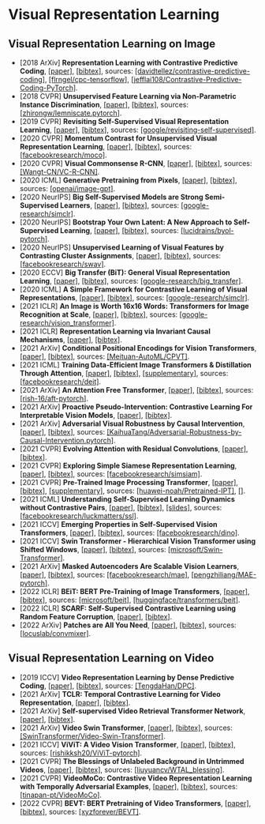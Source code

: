 # Visual Representation Learning

## Visual Representation Learning on Image
- [2018 ArXiv] **Representation Learning with Contrastive Predictive Coding**, [[paper]](https://arxiv.org/pdf/1807.03748.pdf), [[bibtex]](/Bibtex/Representation%20Learning%20with%20Contrastive%20Predictive%20Coding.bib), sources: [[davidtellez/contrastive-predictive-coding]](https://github.com/davidtellez/contrastive-predictive-coding), [[flrngel/cpc-tensorflow]](https://github.com/flrngel/cpc-tensorflow), [[jefflai108/Contrastive-Predictive-Coding-PyTorch]](https://github.com/jefflai108/Contrastive-Predictive-Coding-PyTorch).
- [2018 CVPR] **Unsupervised Feature Learning via Non-Parametric Instance Discrimination**, [[paper]](https://openaccess.thecvf.com/content_cvpr_2018/CameraReady/0801.pdf), [[bibtex]](/Bibtex/Unsupervised%20Feature%20Learning%20via%20Non-Parametric%20Instance%20Discrimination.bib), sources: [[zhirongw/lemniscate.pytorch]](https://github.com/zhirongw/lemniscate.pytorch).
- [2019 CVPR] **Revisiting Self-Supervised Visual Representation Learning**, [[paper]](https://openaccess.thecvf.com/content_CVPR_2019/papers/Kolesnikov_Revisiting_Self-Supervised_Visual_Representation_Learning_CVPR_2019_paper.pdf), [[bibtex]](/Bibtex/Revisiting%20Self-Supervised%20Visual%20Representation%20Learning.bib), sources: [[google/revisiting-self-supervised]](https://github.com/google/revisiting-self-supervised).
- [2020 CVPR] **Momentum Contrast for Unsupervised Visual Representation Learning**, [[paper]](https://openaccess.thecvf.com/content_CVPR_2020/papers/He_Momentum_Contrast_for_Unsupervised_Visual_Representation_Learning_CVPR_2020_paper.pdf), [[bibtex]](/Bibtex/Momentum%20Contrast%20for%20Unsupervised%20Visual%20Representation%20Learning.bib), sources: [[facebookresearch/moco]](https://github.com/facebookresearch/moco).
- [2020 CVPR] **Visual Commonsense R-CNN**, [[paper]](https://openaccess.thecvf.com/content_CVPR_2020/papers/Wang_Visual_Commonsense_R-CNN_CVPR_2020_paper.pdf), [[bibtex]](/Bibtex/Visual%20Commonsense%20R-CNN.bib), sources: [[Wangt-CN/VC-R-CNN]](https://github.com/Wangt-CN/VC-R-CNN).
- [2020 ICML] **Generative Pretraining from Pixels**, [[paper]](http://proceedings.mlr.press/v119/chen20s/chen20s.pdf), [[bibtex]](/Bibtex/Generative%20Pretraining%20from%20Pixels.bib), sources: [[openai/image-gpt]](https://github.com/openai/image-gpt).
- [2020 NeurIPS] **Big Self-Supervised Models are Strong Semi-Supervised Learners**, [[paper]](https://papers.nips.cc/paper/2020/file/fcbc95ccdd551da181207c0c1400c655-Paper.pdf), [[bibtex]](/Bibtex/Big%20Self-Supervised%20Models%20are%20Strong%20Semi-Supervised%20Learners.bib), sources: [[google-research/simclr]](https://github.com/google-research/simclr).
- [2020 NeurIPS] **Bootstrap Your Own Latent: A New Approach to Self-Supervised Learning**, [[paper]](https://papers.nips.cc/paper/2020/file/f3ada80d5c4ee70142b17b8192b2958e-Paper.pdf), [[bibtex]](/Bibtex/Bootstrap%20Your%20Own%20Latent%20A%20New%20Approach%20to%20Self-Supervised%20Learning.bib), sources: [[lucidrains/byol-pytorch]](https://github.com/lucidrains/byol-pytorch).
- [2020 NeurIPS] **Unsupervised Learning of Visual Features by Contrasting Cluster Assignments**, [[paper]](https://proceedings.neurips.cc/paper/2020/file/70feb62b69f16e0238f741fab228fec2-Paper.pdf), [[bibtex]](/Bibtex/Unsupervised%20Learning%20of%20Visual%20Features%20by%20Contrasting%20Cluster%20Assignments.bib), sources: [[facebookresearch/swav]](https://github.com/facebookresearch/swav).
- [2020 ECCV] **Big Transfer (BiT): General Visual Representation Learning**, [[paper]](https://arxiv.org/pdf/1912.11370.pdf), [[bibtex]](/Bibtex/Big%20Transfer%20BiT%20-%20General%20Visual%20Representation%20Learning.bib), sources: [[google-research/big_transfer]](https://github.com/google-research/big_transfer).
- [2020 ICML] **A Simple Framework for Contrastive Learning of Visual Representations**, [[paper]](http://proceedings.mlr.press/v119/chen20j/chen20j.pdf), [[bibtex]](/Bibtex/A%20Simple%20Framework%20for%20Contrastive%20Learning%20of%20Visual%20Representations.bib), sources: [[google-research/simclr]](https://github.com/google-research/simclr).
- [2021 ICLR] **An Image is Worth 16x16 Words: Transformers for Image Recognition at Scale**, [[paper]](https://openreview.net/pdf?id=YicbFdNTTy), [[bibtex]](/Bibtex/An%20Image%20is%20Worth%2016x16%20Words%20-%20Transformers%20for%20Image%20Recognition%20at%20Scale.bib), sources: [[google-research/vision_transformer]](https://github.com/google-research/vision_transformer).
- [2021 ICLR] **Representation Learning via Invariant Causal Mechanisms**, [[paper]](https://openreview.net/pdf?id=9p2ekP904Rs), [[bibtex]](/Bibtex/Representation%20Learning%20via%20Invariant%20Causal%20Mechanisms.bib).
- [2021 ArXiv] **Conditional Positional Encodings for Vision Transformers**, [[paper]](https://arxiv.org/pdf/2102.10882v2.pdf), [[bibtex]](/Bibtex/Conditional%20Positional%20Encodings%20for%20Vision%20Transformers.bib), sources: [[Meituan-AutoML/CPVT]](https://github.com/Meituan-AutoML/CPVT).
- [2021 ICML] **Training Data-Efficient Image Transformers & Distillation Through Attention**, [[paper]](http://proceedings.mlr.press/v139/touvron21a/touvron21a.pdf), [[bibtex]](/Bibtex/Training%20data-efficient%20image%20transformers%20&%20distillation%20through%20attention.bib), [[supplementary]](http://proceedings.mlr.press/v139/touvron21a/touvron21a-supp.pdf), sources: [[facebookresearch/deit]](https://github.com/facebookresearch/deit).
- [2021 ArXiv] **An Attention Free Transformer**, [[paper]](https://arxiv.org/pdf/2105.14103.pdf), [[bibtex]](/Bibtex/An%20Attention%20Free%20Transformer.bib), sources: [[rish-16/aft-pytorch]](https://github.com/rish-16/aft-pytorch).
- [2021 ArXiv] **Proactive Pseudo-Intervention: Contrastive Learning For Interpretable Vision Models**, [[paper]](https://arxiv.org/pdf/2012.03369.pdf), [[bibtex]](/Bibtex/Proactive%20Pseudo-Intervention%20-%20Contrastive%20Learning%20For%20Interpretable%20Vision%20Models.bib).
- [2021 ArXiv] **Adversarial Visual Robustness by Causal Intervention**, [[paper]](https://arxiv.org/pdf/2106.09534.pdf), [[bibtex]](/Bibtex/Adversarial%20Visual%20Robustness%20by%20Causal%20Intervention.bib), sources: [[KaihuaTang/Adversarial-Robustness-by-Causal-Intervention.pytorch]](https://github.com/KaihuaTang/Adversarial-Robustness-by-Causal-Intervention.pytorch).
- [2021 CVPR] **Evolving Attention with Residual Convolutions**, [[paper]](https://arxiv.org/pdf/2102.12895.pdf), [[bibtex]](/Bibtex/Evolving%20Attention%20with%20Residual%20Convolutions.bib).
- [2021 CVPR] **Exploring Simple Siamese Representation Learning**, [[paper]](https://openaccess.thecvf.com/content/CVPR2021/papers/Chen_Exploring_Simple_Siamese_Representation_Learning_CVPR_2021_paper.pdf), [[bibtex]](/Bibtex/Exploring%20Simple%20Siamese%20Representation%20Learning.bib), sources: [[facebookresearch/simsiam]](https://github.com/facebookresearch/simsiam).
- [2021 CVPR] **Pre-Trained Image Processing Transformer**, [[paper]](https://openaccess.thecvf.com/content/CVPR2021/papers/Chen_Pre-Trained_Image_Processing_Transformer_CVPR_2021_paper.pdf), [[bibtex]](/Bibtex/Pre-Trained%20Image%20Processing%20Transformer.bib), [[supplementary]](https://openaccess.thecvf.com/content/CVPR2021/supplemental/Chen_Pre-Trained_Image_Processing_CVPR_2021_supplemental.pdf), sources: [[huawei-noah/Pretrained-IPT]](https://github.com/huawei-noah/Pretrained-IPT), [[]]().
- [2021 ICML] **Understanding Self-Supervised Learning Dynamics without Contrastive Pairs**, [[paper]](https://research.fb.com/wp-content/uploads/2021/06/Understanding-self-supervised-Learning-Dynamics-without-Contrastive-Pairs.pdf), [[bibtex]](/Bibtex/Understanding%20Self-Supervised%20Learning%20Dynamics%20without%20Contrastive%20Pairs.bib), [[slides]](https://icml.cc/media/icml-2021/Slides/10403.pdf), sources: [[facebookresearch/luckmatters/ssl]](https://github.com/facebookresearch/luckmatters/tree/master/ssl).
- [2021 ICCV] **Emerging Properties in Self-Supervised Vision Transformers**, [[paper]](https://openaccess.thecvf.com/content/ICCV2021/papers/Caron_Emerging_Properties_in_Self-Supervised_Vision_Transformers_ICCV_2021_paper.pdf), [[bibtex]](/Bibtex/Emerging%20Properties%20in%20Self-Supervised%20Vision%20Transformers.bib), sources: [[facebookresearch/dino]](https://github.com/facebookresearch/dino).
- [2021 ICCV] **Swin Transformer - Hierarchical Vision Transformer using Shifted Windows**, [[paper]](https://openaccess.thecvf.com/content/ICCV2021/papers/Liu_Swin_Transformer_Hierarchical_Vision_Transformer_Using_Shifted_Windows_ICCV_2021_paper.pdf), [[bibtex]](/Bibtex/Swin%20Transformer%20-%20Hierarchical%20Vision%20Transformer%20using%20Shifted%20Windows.bib), sources: [[microsoft/Swin-Transformer]](https://github.com/microsoft/Swin-Transformer).
- [2021 ArXiv] **Masked Autoencoders Are Scalable Vision Learners**, [[paper]](https://arxiv.org/pdf/2111.06377.pdf), [[bibtex]](/Bibtex/Masked%20Autoencoders%20Are%20Scalable%20Vision%20Learners.bib), sources: [[facebookresearch/mae]](https://github.com/facebookresearch/mae), [[pengzhiliang/MAE-pytorch]](https://github.com/pengzhiliang/MAE-pytorch).
- [2022 ICLR] **BEiT: BERT Pre-Training of Image Transformers**, [[paper]](https://openreview.net/pdf?id=p-BhZSz59o4), [[bibtex]](/Bibtex/BEIT%20-%20BERT%20Pre-Training%20of%20Image%20Transformers.bib), sources: [[microsoft/beit]](https://github.com/microsoft/unilm/tree/master/beit), [[huggingface/transformers/beit]](https://github.com/huggingface/transformers/tree/master/src/transformers/models/beit).
- [2022 ICLR] **SCARF: Self-Supervised Contrastive Learning using Random Feature Corruption**, [[paper]](https://openreview.net/pdf?id=CuV_qYkmKb3), [[bibtex]](/Bibtex/SCARF%20-%20Self-Supervised%20Contrastive%20Learning%20using%20Random%20Feature%20Corruption.bib).
- [2022 ArXiv] **Patches are All You Need**, [[paper]](https://arxiv.org/pdf/2201.09792.pdf), [[bibtex]](/Bibtex/Patches%20are%20All%20You%20Need.bib), sources: [[locuslab/convmixer]](https://github.com/locuslab/convmixer).

## Visual Representation Learning on Video
- [2019 ICCV] **Video Representation Learning by Dense Predictive Coding**, [[paper]](https://arxiv.org/pdf/1909.04656.pdf), [[bibtex]](/Bibtex/Video%20Representation%20Learning%20by%20Dense%20Predictive%20Coding.bib), sources: [[TengdaHan/DPC]](https://github.com/TengdaHan/DPC).
- [2021 ArXiv] **TCLR: Temporal Contrastive Learning for Video Representation**, [[paper]](https://arxiv.org/pdf/2101.07974.pdf), [[bibtex]](/Bibtex/Temporal%20Contrastive%20Learning%20for%20Video%20Representation.bib).
- [2021 ArXiv] **Self-supervised Video Retrieval Transformer Network**, [[paper]](https://arxiv.org/pdf/2104.07993.pdf), [[bibtex]](/Bibtex/Self-supervised%20Video%20Retrieval%20Transformer%20Network.bib).
- [2021 ArXiv] **Video Swin Transformer**, [[paper]](https://arxiv.org/pdf/2106.13230.pdf), [[bibtex]](/Bibtex/Video%20Swin%20Transformer.bib), sources: [[SwinTransformer/Video-Swin-Transformer]](https://github.com/SwinTransformer/Video-Swin-Transformer).
- [2021 ICCV] **ViViT: A Video Vision Transformer**, [[paper]](https://openaccess.thecvf.com/content/ICCV2021/papers/Arnab_ViViT_A_Video_Vision_Transformer_ICCV_2021_paper.pdf), [[bibtex]](/Bibtex/ViViT%20-%20A%20Video%20Vision%20Transformer.bib), sources: [[rishikksh20/ViViT-pytorch]](https://github.com/rishikksh20/ViViT-pytorch).
- [2021 CVPR] **The Blessings of Unlabeled Background in Untrimmed Videos**, [[paper]](https://arxiv.org/pdf/2103.13183.pdf), [[bibtex]](/Bibtex/The%20Blessings%20of%20Unlabeled%20Background%20in%20Untrimmed%20Videos.bib), sources: [[liuyuancv/WTAL_blessing]](https://github.com/liuyuancv/WTAL_blessing).
- [2021 CVPR] **VideoMoCo: Contrastive Video Representation Learning with Temporally Adversarial Examples**, [[paper]](https://openaccess.thecvf.com/content/CVPR2021/papers/Pan_VideoMoCo_Contrastive_Video_Representation_Learning_With_Temporally_Adversarial_Examples_CVPR_2021_paper.pdf), [[bibtex]](/Bibtex/VideoMoCo%20-%20Contrastive%20Video%20Representation%20Learning%20with%20Temporally%20Adversarial%20Examples.bib), sources: [[tinapan-pt/VideoMoCo]](https://github.com/tinapan-pt/VideoMoCo).
- [2022 CVPR] **BEVT: BERT Pretraining of Video Transformers**, [[paper]](https://arxiv.org/pdf/2112.01529.pdf), [[bibtex]](/Bibtex/BEVT%20-%20BERT%20Pretraining%20of%20Video%20Transformers.bib), sources: [[xyzforever/BEVT]](https://github.com/xyzforever/BEVT).